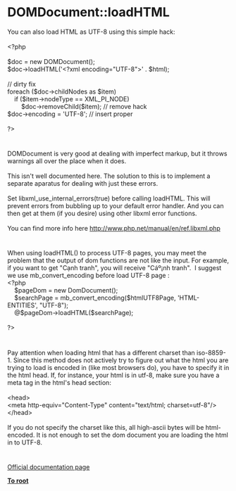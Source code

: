 # DOMDocument::loadHTML




<div class="phpcode"><span class="html">
You can also load HTML as UTF-8 using this simple hack:<br><br><span class="default">&lt;?php<br><br>$doc </span><span class="keyword">= new </span><span class="default">DOMDocument</span><span class="keyword">();<br></span><span class="default">$doc</span><span class="keyword">-&gt;</span><span class="default">loadHTML</span><span class="keyword">(</span><span class="string">&apos;&lt;?xml encoding=&quot;UTF-8&quot;&gt;&apos; </span><span class="keyword">. </span><span class="default">$html</span><span class="keyword">);<br><br></span><span class="comment">// dirty fix<br></span><span class="keyword">foreach (</span><span class="default">$doc</span><span class="keyword">-&gt;</span><span class="default">childNodes </span><span class="keyword">as </span><span class="default">$item</span><span class="keyword">)<br>&#xA0; &#xA0; if (</span><span class="default">$item</span><span class="keyword">-&gt;</span><span class="default">nodeType </span><span class="keyword">== </span><span class="default">XML_PI_NODE</span><span class="keyword">)<br>&#xA0; &#xA0; &#xA0; &#xA0; </span><span class="default">$doc</span><span class="keyword">-&gt;</span><span class="default">removeChild</span><span class="keyword">(</span><span class="default">$item</span><span class="keyword">); </span><span class="comment">// remove hack<br></span><span class="default">$doc</span><span class="keyword">-&gt;</span><span class="default">encoding </span><span class="keyword">= </span><span class="string">&apos;UTF-8&apos;</span><span class="keyword">; </span><span class="comment">// insert proper<br><br></span><span class="default">?&gt;</span>
</span>
</div>
  

#


<div class="phpcode"><span class="html">
DOMDocument is very good at dealing with imperfect markup, but it throws warnings all over the place when it does. <br><br>This isn&apos;t well documented here. The solution to this is to implement a separate aparatus for dealing with just these errors. <br><br>Set libxml_use_internal_errors(true) before calling loadHTML. This will prevent errors from bubbling up to your default error handler. And you can then get at them (if you desire) using other libxml error functions. <br><br>You can find more info here <a href="http://www.php.net/manual/en/ref.libxml.php" rel="nofollow" target="_blank">http://www.php.net/manual/en/ref.libxml.php</a></span>
</div>
  

#


<div class="phpcode"><span class="html">
When using loadHTML() to process UTF-8 pages, you may meet the problem that the output of dom functions are not like the input. For example, if you want to get &quot;C&#x1EA1;nh tranh&quot;, you will receive &quot;C&#xE1;&#xBA;&#xA1;nh tranh&quot;.&#xA0; I suggest we use mb_convert_encoding before load UTF-8 page :
<br><span class="default">&lt;?php
<br>&#xA0; &#xA0; $pageDom </span><span class="keyword">= new </span><span class="default">DomDocument</span><span class="keyword">();&#xA0; &#xA0; 
<br>&#xA0; &#xA0; </span><span class="default">$searchPage </span><span class="keyword">= </span><span class="default">mb_convert_encoding</span><span class="keyword">(</span><span class="default">$htmlUTF8Page</span><span class="keyword">, </span><span class="string">&apos;HTML-ENTITIES&apos;</span><span class="keyword">, </span><span class="string">&quot;UTF-8&quot;</span><span class="keyword">); 
<br>&#xA0; &#xA0; @</span><span class="default">$pageDom</span><span class="keyword">-&gt;</span><span class="default">loadHTML</span><span class="keyword">(</span><span class="default">$searchPage</span><span class="keyword">);
<br>
<br></span><span class="default">?&gt;</span>
</span>
</div>
  

#


<div class="phpcode"><span class="html">
Pay attention when loading html that has a different charset than iso-8859-1. Since this method does not actively try to figure out what the html you are trying to load is encoded in (like most browsers do), you have to specify it in the html head. If, for instance, your html is in utf-8, make sure you have a meta tag in the html&apos;s head section:<br><br>&lt;head&gt;<br>&lt;meta http-equiv=&quot;Content-Type&quot; content=&quot;text/html; charset=utf-8&quot;/&gt;<br>&lt;/head&gt;<br><br>If you do not specify the charset like this, all high-ascii bytes will be html-encoded. It is not enough to set the dom document you are loading the html in to UTF-8.</span>
</div>
  

#

[Official documentation page](https://www.php.net/manual/en/domdocument.loadhtml.php)

**[To root](/README.md)**